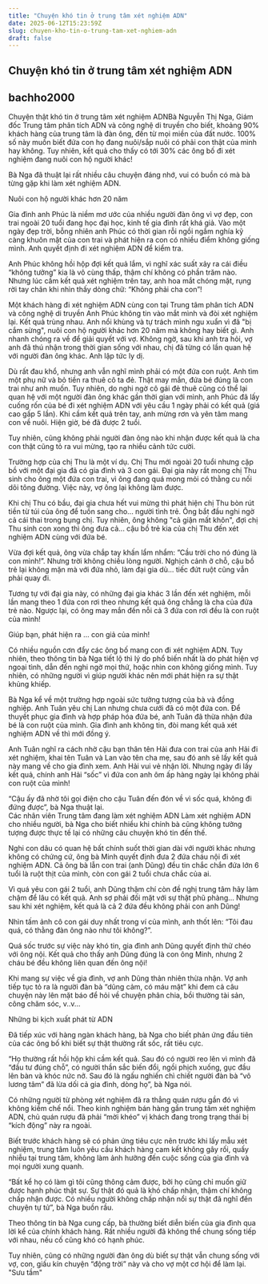 ```yaml
---
title: "Chuyện khó tin ở trung tâm xét nghiệm ADN"
date: 2025-06-12T15:23:59Z
slug: chuyen-kho-tin-o-trung-tam-xet-nghiem-adn
draft: false
---
```


## Chuyện khó tin ở trung tâm xét nghiệm ADN

## bachho2000

Chuyện thật khó tin ở trung tâm xét nghiệm ADN​Bà Nguyễn Thị Nga, Giám đốc Trung tâm phân tích ADN và công nghệ di truyền cho biết, khoảng 90% khách hàng của trung tâm là đàn ông, đến từ mọi miền của đất nước. 100% số này muốn biết đứa con họ đang nuôi/sắp nuôi có phải con thật của mình hay không. Tuy nhiên, kết quả cho thấy có tới 30% các ông bố đi xét nghiệm đang nuôi con hộ người khác!

Bà Nga đã thuật lại rất nhiều câu chuyện đáng nhớ, vui có buồn có mà bà từng gặp khi làm xét nghiệm ADN.

Nuôi con hộ người khác hơn 20 năm

Gia đình anh Phúc là niềm mơ ước của nhiều người đàn ông vì vợ đẹp, con trai ngoài 20 tuổi đang học đại học, kinh tế gia đình rất khá giả. Vào một ngày đẹp trời, bỗng nhiên anh Phúc có thời gian rỗi ngồi ngắm nghía kỹ càng khuôn mặt của con trai và phát hiện ra con có nhiều điểm không giống mình. Anh quyết định đi xét nghiệm ADN để kiểm tra.

Anh Phúc không hồi hộp đợi kết quả lắm, vì nghĩ xác suất xảy ra cái điều “không tưởng” kia là vô cùng thấp, thậm chí không có phần trăm nào. Nhưng lúc cầm kết quả xét nghiệm trên tay, anh hoa mắt chóng mặt, rụng rời tay chân khi nhìn thấy dòng chữ: “Không phải cha con”!
 ​  
 
Một khách hàng đi xét nghiệm ADN cùng con tại Trung tâm phân tích ADN và công nghệ di truyền​
Anh Phúc không tin vào mắt mình và đòi xét nghiệm lại. Kết quả trùng nhau. Anh nổi khùng và tự trách mình ngu xuẩn vì đã "bị cắm sừng", nuôi con hộ người khác hơn 20 năm mà không hay biết gì. Anh nhanh chóng ra về để giải quyết với vợ. Không ngờ, sau khi anh tra hỏi, vợ anh đã thú nhận trong thời gian sống với nhau, chị đã từng có lần quan hệ với người đàn ông khác. Anh lập tức ly dị.

Dù rất đau khổ, nhưng anh vẫn nghĩ mình phải có một đứa con ruột. Anh tìm một phụ nữ và bỏ tiền ra thuê cô ta đẻ. Thật may mắn, đứa bé đúng là con trai như anh muốn. Tuy nhiên, do nghi ngờ cô gái đẻ thuê cũng có thể lại quan hệ với một người đàn ông khác gần thời gian với mình, anh Phúc đã lấy cuống rốn của bé đi xét nghiệm ADN với yêu cầu 1 ngày phải có kết quả (giá cao gấp 5 lần). Khi cầm kết quả trên tay, anh mừng rơn và yên tâm mang con về nuôi. Hiện giờ, bé đã được 2 tuổi.

Tuy nhiên, cũng không phải người đàn ông nào khi nhận được kết quả là cha con thật cũng tỏ ra vui mừng, tạo ra nhiều cảnh tức cười.

Trường hợp của chị Thu là một ví dụ. Chị Thu mới ngoài 20 tuổi nhưng cặp bồ với một đại gia đã có gia đình và 3 con gái. Đại gia này rất mong chị Thu sinh cho ông một đứa con trai, vì ông đang quá mong mỏi có thằng cu nối dõi tông đường. Việc này, vợ ông lại không làm được.

Khi chị Thu có bầu, đại gia chưa hết vui mừng thì phát hiện chị Thu bòn rút tiền từ túi của ông để tuồn sang cho... người tình trẻ. Ông bắt đầu nghi ngờ cả cái thai trong bụng chị. Tuy nhiên, ông không "cả giận mất khôn", đợi chị Thu sinh con xong thì ông đưa cả... cậu bồ trẻ kia của chị Thu đến xét nghiệm ADN cùng với đứa bé.

Vừa đợi kết quả, ông vừa chắp tay khấn lẩm nhẩm: ”Cầu trời cho nó đúng là con mình!”. Nhưng trời không chiều lòng người. Nghịch cảnh ở chỗ, cậu bồ trẻ lại không mặn mà với đứa nhỏ, làm đại gia dù... tiếc đứt ruột cũng vẫn phải quay đi.

Tương tự với đại gia này, có những đại gia khác 3 lần đến xét nghiệm, mỗi lần mang theo 1 đứa con rơi theo nhưng kết quả ông chẳng là cha của đứa trẻ nào. Ngược lại, có ông may mắn đến nỗi cả 3 đứa con rơi đều là con ruột của mình!

Giúp bạn, phát hiện ra … con giả của mình!

Có nhiều nguồn cơn đẩy các ông bố mang con đi xét nghiệm ADN. Tuy nhiên, theo thông tin bà Nga tiết lộ thì lý do phổ biến nhất là do phát hiện vợ ngoại tình, dẫn đến nghi ngờ mọi thứ, hoặc nhìn con không giống mình. Tuy nhiên, có những người vì giúp người khác nên mới phát hiện ra sự thật khủng khiếp.

Bà Nga kể về một trường hợp ngoài sức tưởng tượng của bà và đồng nghiệp. Anh Tuân yêu chị Lan nhưng chưa cưới đã có một đứa con. Để thuyết phục gia đình và hợp pháp hóa đứa bé, anh Tuân đã thừa nhận đứa bé là con ruột của mình. Gia đình anh không tin, đòi mang kết quả xét nghiệm ADN về thì mới đồng ý.

Anh Tuân nghĩ ra cách nhờ cậu bạn thân tên Hải đưa con trai của anh Hải đi xét nghiệm, khai tên Tuân và Lan vào tên cha mẹ, sau đó anh sẽ lấy kết quả này mang về cho gia đình xem. Anh Hải vui vẻ nhận lời. Nhưng ngày đi lấy kết quả, chính anh Hải “sốc” vì đứa con anh ôm ấp hàng ngày lại không phải con ruột của mình!

“Cậu ấy đã nhờ tôi gọi điện cho cậu Tuân đến đón về vì sốc quá, không đi đứng được”, bà Nga thuật lại. 
 ​  
 Các nhân viên Trung tâm đang làm xét nghiệm ADN​
Làm xét nghiệm ADN cho nhiều người, bà Nga cho biết nhiều khi chính bà cũng không tưởng tượng được thực tế lại có những câu chuyện khó tin đến thế.

Nghi con dâu có quan hệ bất chính suốt thời gian dài với người khác nhưng không có chứng cứ, ông bà Minh quyết định đưa 2 đứa cháu nội đi xét nghiệm ADN. Cả ông bà lẫn con trai (anh Dũng) đều tin chắc chắn đứa lớn 6 tuổi là ruột thịt của mình, còn con gái 2 tuổi chưa chắc của ai.

Vì quá yêu con gái 2 tuổi, anh Dũng thậm chí còn đề nghị trung tâm hãy làm chậm để lâu có kết quả. Anh sợ phải đối mặt với sự thật phũ phàng… Nhưng sau khi xét nghiệm, kết quả là cả 2 đứa đều không phải con anh Dũng!

Nhìn tấm ảnh cô con gái duy nhất trong ví của mình, anh thốt lên: “Tôi đau quá, có thằng đàn ông nào như tôi không?”.

Quá sốc trước sự việc này khó tin, gia đình anh Dũng quyết định thử chéo với ông nội. Kết quả cho thấy anh Dũng đúng là con ông Minh, nhưng 2 cháu bé đều không liên quan đến ông nội!

Khi mang sự việc về gia đình, vợ anh Dũng thản nhiên thừa nhận. Vợ anh tiếp tục tỏ ra là người đàn bà “dũng cảm, có máu mặt” khi đem cả câu chuyện này lên mặt báo để hỏi về chuyện phân chia, bồi thường tài sản, công chăm sóc, v..v...

Những bi kịch xuất phát từ ADN

Đã tiếp xúc với hàng ngàn khách hàng, bà Nga cho biết phản ứng đầu tiên của các ông bố khi biết sự thật thường rất sốc, rất tiêu cực.

“Họ thường rất hồi hộp khi cầm kết quả. Sau đó có người reo lên vì mình đã “đầu tư đúng chỗ”, có người thần sắc biến đổi, ngồi phịch xuống, gục đầu lên bàn và khóc nức nở. Sau đó là ngấu nghiến chì chiết người đàn bà “vô lương tâm” đã lừa dối cả gia đình, dòng họ”, bà Nga nói.

Có những người từ phòng xét nghiệm đã ra thẳng quán rượu gần đó vì không kiềm chế nổi. Theo kinh nghiệm bán hàng gần trung tâm xét nghiệm ADN, chủ quán rượu đã phải “mời khéo” vị khách đang trong trạng thái bị “kích động” này ra ngoài.

Biết trước khách hàng sẽ có phản ứng tiêu cực nên trước khi lấy mẫu xét nghiệm, trung tâm luôn yêu cầu khách hàng cam kết không gây rối, quấy nhiễu tại trung tâm, không làm ảnh hưởng đến cuộc sống của gia đình và mọi người xung quanh.

“Bất kể họ có làm gì tôi cũng thông cảm được, bởi họ cũng chỉ muốn giữ được hạnh phúc thật sự. Sự thật đó quả là khó chấp nhận, thậm chí không chấp nhận được. Có nhiều người không chấp nhận nổi sự thật đã nghĩ đến chuyện tự tử”, bà Nga buồn rầu.

Theo thông tin bà Nga cung cấp, bà thường biết diễn biến của gia đình qua lời kể của chính khách hàng. Rất nhiều người đã không thể chung sống tiếp với nhau, nếu cố cũng khó có hạnh phúc.

Tuy nhiên, cũng có những người đàn ông dù biết sự thật vẫn chung sống với vợ, con, giấu kín chuyện “động trời” này và cho vợ một cơ hội để làm lại.
"Sưu tầm"